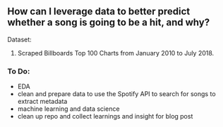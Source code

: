 ## How can I leverage data to better predict whether a song is going to be a hit, and why?

Dataset:
1. Scraped Billboards Top 100 Charts from January 2010 to July 2018.

### To Do:
- EDA
- clean and prepare data to use the Spotify API to search for songs to extract metadata
- machine learning and data science
- clean up repo and collect learnings and insight for blog post
